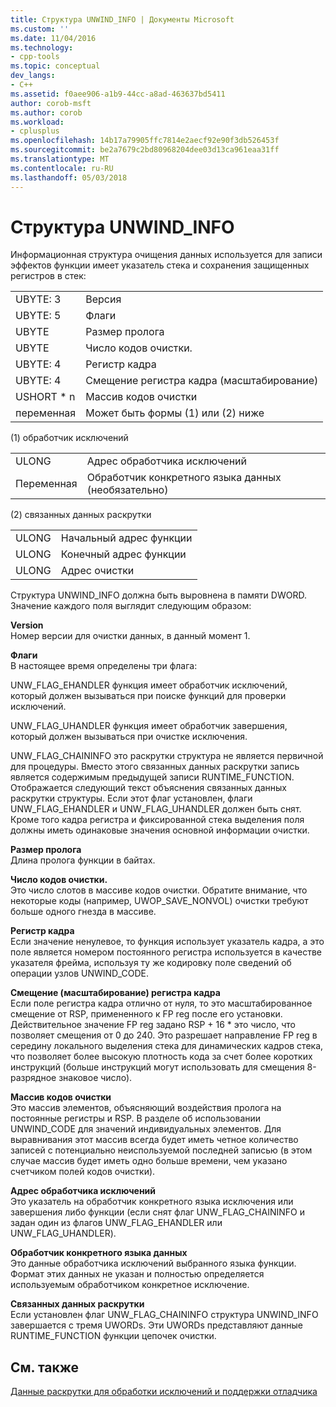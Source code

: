 ```yaml
---
title: Структура UNWIND_INFO | Документы Microsoft
ms.custom: ''
ms.date: 11/04/2016
ms.technology:
- cpp-tools
ms.topic: conceptual
dev_langs:
- C++
ms.assetid: f0aee906-a1b9-44cc-a8ad-463637bd5411
author: corob-msft
ms.author: corob
ms.workload:
- cplusplus
ms.openlocfilehash: 14b17a79905ffc7814e2aecf92e90f3db526453f
ms.sourcegitcommit: be2a7679c2bd80968204dee03d13ca961eaa31ff
ms.translationtype: MT
ms.contentlocale: ru-RU
ms.lasthandoff: 05/03/2018
---
```

# <a name="struct-unwindinfo"></a>Структура UNWIND_INFO
Информационная структура очищения данных используется для записи эффектов функции имеет указатель стека и сохранения защищенных регистров в стек:  
  
|||  
|-|-|  
|UBYTE: 3|Версия|  
|UBYTE: 5|Флаги|  
|UBYTE|Размер пролога|  
|UBYTE|Число кодов очистки.|  
|UBYTE: 4|Регистр кадра|  
|UBYTE: 4|Смещение регистра кадра (масштабирование)|  
|USHORT * n|Массив кодов очистки|  
|переменная|Может быть формы (1) или (2) ниже|  
  
 (1) обработчик исключений  
  
|||  
|-|-|  
|ULONG|Адрес обработчика исключений|  
|Переменная|Обработчик конкретного языка данных (необязательно)|  
  
 (2) связанных данных раскрутки  
  
|||  
|-|-|  
|ULONG|Начальный адрес функции|  
|ULONG|Конечный адрес функции|  
|ULONG|Адрес очистки|  
  
 Структура UNWIND_INFO должна быть выровнена в памяти DWORD. Значение каждого поля выглядит следующим образом:  
  
 **Version**  
 Номер версии для очистки данных, в данный момент 1.  
  
 **Флаги**  
 В настоящее время определены три флага:  
  
 UNW_FLAG_EHANDLER функция имеет обработчик исключений, который должен вызываться при поиске функций для проверки исключений.  
  
 UNW_FLAG_UHANDLER функция имеет обработчик завершения, который должен вызываться при очистке исключения.  
  
 UNW_FLAG_CHAININFO это раскрутки структура не является первичной для процедуры. Вместо этого связанных данных раскрутки запись является содержимым предыдущей записи RUNTIME_FUNCTION. Отображается следующий текст объяснения связанных данных раскрутки структуры. Если этот флаг установлен, флаги UNW_FLAG_EHANDLER и UNW_FLAG_UHANDLER должен быть снят. Кроме того кадра регистра и фиксированной стека выделения поля должны иметь одинаковые значения основной информации очистки.  
  
 **Размер пролога**  
 Длина пролога функции в байтах.  
  
 **Число кодов очистки.**  
 Это число слотов в массиве кодов очистки. Обратите внимание, что некоторые коды (например, UWOP_SAVE_NONVOL) очистки требуют больше одного гнезда в массиве.  
  
 **Регистр кадра**  
 Если значение ненулевое, то функция использует указатель кадра, а это поле является номером постоянного регистра используется в качестве указателя фрейма, используя ту же кодировку поле сведений об операции узлов UNWIND_CODE.  
  
 **Смещение (масштабирование) регистра кадра**  
 Если поле регистра кадра отлично от нуля, то это масштабированное смещение от RSP, примененного к FP reg после его установки. Действительное значение FP reg задано RSP + 16 * это число, что позволяет смещения от 0 до 240. Это разрешает направление FP reg в середину локального выделения стека для динамических кадров стека, что позволяет более высокую плотность кода за счет более коротких инструкций (больше инструкций могут использовать для смещения 8-разрядное знаковое число).  
  
 **Массив кодов очистки**  
 Это массив элементов, объясняющий воздействия пролога на постоянные регистры и RSP. В разделе об использовании UNWIND_CODE для значений индивидуальных элементов. Для выравнивания этот массив всегда будет иметь четное количество записей с потенциально неиспользуемой последней записью (в этом случае массив будет иметь одно больше времени, чем указано счетчиком полей кодов очистки).  
  
 **Адрес обработчика исключений**  
 Это указатель на обработчик конкретного языка исключения или завершения либо функции (если снят флаг UNW_FLAG_CHAININFO и задан один из флагов UNW_FLAG_EHANDLER или UNW_FLAG_UHANDLER).  
  
 **Обработчик конкретного языка данных**  
 Это данные обработчика исключений выбранного языка функции. Формат этих данных не указан и полностью определяется используемым обработчиком конкретное исключение.  
  
 **Связанных данных раскрутки**  
 Если установлен флаг UNW_FLAG_CHAININFO структура UNWIND_INFO завершается с тремя UWORDs.  Эти UWORDs представляют данные RUNTIME_FUNCTION функции цепочек очистки.  
  
## <a name="see-also"></a>См. также  
 [Данные раскрутки для обработки исключений и поддержки отладчика](../build/unwind-data-for-exception-handling-debugger-support.md)
